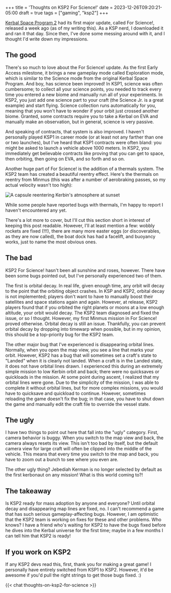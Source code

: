 +++
title = 'Thoughts on KSP2 For Science!'
date = 2023-12-26T09:20:21-05:00
draft = true
tags = ["gaming", "ksp2"]
+++

[Kerbal Space Program 2](https://www.kerbalspaceprogram.com/games-kerbal-space-program-2) had its first
major update, called For Science!, released a week ago (as of my writing this). As a KSP nerd, I
downloaded it and ran it that day. Since then, I've done some messing around with it, and I thought
I'd write down my impressions.

## The good

There's so much to love about the For Science! update. As the first Early Access milestone, it brings a new
gameplay mode called Exploration mode, which is similar to the Science mode from the original Kerbal Space
Program. And boy, has science been improved! In KSP1, science was often cumbersome; to collect all your
science points, you needed to track every time you entered a new biome and manually run all of your
experiments. In KSP2, you just add one science part to your craft (the Science Jr. is a great example) and
start flying. Science collection runs automatically for you, meaning that you won't have to wonder if your
orbit just crossed another biome. Granted, some contracts require you to take a Kerbal on EVA and manually
make an observation, but in general, science is very passive.

And speaking of contracts, that system is also improved. I haven't personally played KSP1 in career mode
(or at least not any farther than one or two launches), but I've heard that KSP1 contracts were often bland:
you might be asked to launch a vehicle above 1000 meters. In KSP2, you immediately get believable contracts
like proving that you can get to space, then orbiting, then going on EVA, and so forth and so on.

Another huge part of For Science! is the addition of a thermals system. The KSP2 team has created a
beautiful reentry effect. Here's the thermals on reentry from Minmus (this was after a number of aerobraking
passes, so my actual velocity wasn't too high):

![A capsule reentering Kerbin's atmosphere at sunset](/images/ksp2-screenshots/for-science-reentry-heating.jpg)

While some people have reported bugs with thermals, I'm happy to report I haven't encountered any yet.

There's a lot more to cover, but I'll cut this section short in interest of keeping this post readable.
However, I'll at least mention a few: wobbly rockets are fixed (!!!), there are many more easter eggs (or
discoverables, as they are now called), the boat dock has had a facelift, and buoyancy works, just to name
the most obvious ones.

## The bad

KSP2 For Science! hasn't been all sunshine and roses, however. There have been some bugs pointed out, but
I've personally experienced two of them.

The first is orbital decay. In real life, given enough time, any orbit will decay to the point that the
orbiting object crashes. In KSP and KSP2, orbital decay is not implemented; players don't want to have to
manually boost their satellites and space stations again and again. However, at release, KSP2 players found
that if you orbited the right planets or moons at a low enough altitude, your orbit would decay. The KSP2
team diagnosed and fixed the issue, or so I thought. However, my first Minmus mission in For Science!
proved otherwise. Orbital decay is still an issue. Thankfully, you can prevent orbital decay by dropping
into timewarp when possible, but in my opinion, this should be a top-priority bug for the KSP2 team.

The other major bug that I've experienced is disappearing orbital lines. Normally, when you open the map
view, you see a line that marks your orbit. However, KSP2 has a bug that will sometimes set a craft's
state to "Landed" when it is clearly not landed. When a craft is in the Landed state, it does not have
orbital lines drawn. I experienced this during an extremely simple mission to low Kerbin orbit and back;
there were no quicksaves or quickloads in the mission. At some point during ascent, I realized that my
orbital lines were gone. Due to the simplicity of the mission, I was able to complete it without orbital
lines, but for more complex missions, you would have to quicksave and quickload to continue. However,
sometimes reloading the game doesn't fix the bug; in that case, you have to shut down the game and
manually edit the craft file to override the vessel state.

## The ugly

I have two things to point out here that fall into the "ugly" category. First, camera behavior is buggy.
When you switch to the map view and back, the camera always resets its view. This isn't too bad by itself,
but the default camera view for large craft will often be clipped into the middle of the vehicle. This
means that every time you switch to the map and back, you have to zoom out a bunch to see where you even are.

The other ugly thing? Jebediah Kerman is no longer selected by default as the first kerbonaut on any
mission! What is this world coming to?!

## The takeaway

Is KSP2 ready for mass adoption by anyone and everyone? Until orbital decay and disappearing map lines are
fixed, no. I can't recommend a game that has such serious gameplay-affecting bugs. However, I am optimistic
that the KSP2 team is working on fixes for these and other problems. Who knows? I have a friend who's waiting
for KSP2 to have the bugs fixed before he dives into the Kerbal universe for the first time; maybe in a few
months I can tell him that KSP2 is ready!

## If you work on KSP2

If any KSP2 devs read this, first, thank you for making a great game! I personally have entirely switched
from KSP1 to KSP2. However, it'd be awesome if you'd pull the right strings to get those bugs fixed. :)

{{< chat thoughts-on-ksp2-for-science >}}
